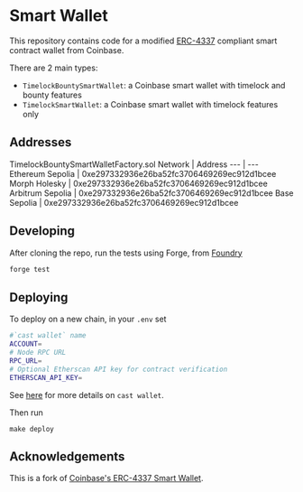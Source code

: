 # Smart Wallet

This repository contains code for a modified [ERC-4337](https://eips.ethereum.org/EIPS/eip-4337) compliant smart contract wallet from Coinbase.

There are 2 main types:

- `TimelockBountySmartWallet`: a Coinbase smart wallet with timelock and bounty features
- `TimelockSmartWallet`: a Coinbase smart wallet with timelock features only

## Addresses

TimelockBountySmartWalletFactory.sol
Network | Address
--- | ---
Ethereum Sepolia | 0xe297332936e26ba52fc3706469269ec912d1bcee
Morph Holesky | 0xe297332936e26ba52fc3706469269ec912d1bcee
Arbitrum Sepolia | 0xe297332936e26ba52fc3706469269ec912d1bcee
Base Sepolia | 0xe297332936e26ba52fc3706469269ec912d1bcee

## Developing

After cloning the repo, run the tests using Forge, from [Foundry](https://github.com/foundry-rs/foundry?tab=readme-ov-file)

```bash
forge test
```

## Deploying

To deploy on a new chain, in your `.env` set

```bash
#`cast wallet` name
ACCOUNT=
# Node RPC URL
RPC_URL=
# Optional Etherscan API key for contract verification
ETHERSCAN_API_KEY=
```

See [here](https://book.getfoundry.sh/reference/cast/cast-wallet-import) for more details on `cast wallet`.

Then run

```
make deploy
```

## Acknowledgements

This is a fork of [Coinbase's ERC-4337 Smart Wallet](https://github.com/coinbase/smart-wallet).
